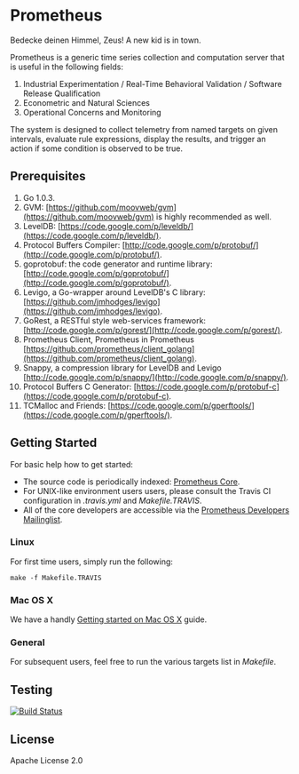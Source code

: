 # Prometheus

Bedecke deinen Himmel, Zeus!  A new kid is in town.

Prometheus is a generic time series collection and computation server that is
useful in the following fields:

1. Industrial Experimentation / Real-Time Behavioral Validation / Software Release Qualification
2. Econometric and Natural Sciences
3. Operational Concerns and Monitoring

The system is designed to collect telemetry from named targets on given
intervals, evaluate rule expressions, display the results, and trigger an
action if some condition is observed to be true.

## Prerequisites

  1. Go 1.0.3.
  2. GVM: [https://github.com/moovweb/gvm](https://github.com/moovweb/gvm) is highly recommended as well.
  3. LevelDB: [https://code.google.com/p/leveldb/](https://code.google.com/p/leveldb/).
  4. Protocol Buffers Compiler: [http://code.google.com/p/protobuf/](http://code.google.com/p/protobuf/).
  5. goprotobuf: the code generator and runtime library: [http://code.google.com/p/goprotobuf/](http://code.google.com/p/goprotobuf/).
  6. Levigo, a Go-wrapper around LevelDB's C library: [https://github.com/jmhodges/levigo](https://github.com/jmhodges/levigo).
  7. GoRest, a RESTful style web-services framework: [http://code.google.com/p/gorest/](http://code.google.com/p/gorest/).
  8. Prometheus Client, Prometheus in Prometheus [https://github.com/prometheus/client_golang](https://github.com/prometheus/client_golang).
  9. Snappy, a compression library for LevelDB and Levigo [http://code.google.com/p/snappy/](http://code.google.com/p/snappy/).
 10. Protocol Buffers C Generator: [https://code.google.com/p/protobuf-c](https://code.google.com/p/protobuf-c).
 11. TCMalloc and Friends: [https://code.google.com/p/gperftools/](https://code.google.com/p/gperftools/).

## Getting Started

For basic help how to get started:

  * The source code is periodically indexed: [Prometheus Core](http://godoc.org/github.com/prometheus/prometheus).
  * For UNIX-like environment users users, please consult the Travis CI configuration in _.travis.yml_ and _Makefile.TRAVIS_.
  * All of the core developers are accessible via the [Prometheus Developers Mailinglist](https://groups.google.com/forum/?fromgroups#!forum/prometheus-developers).

### Linux
For first time users, simply run the following:

    make -f Makefile.TRAVIS

### Mac OS X
We have a handly [Getting started on Mac OS X](documentation/guides/getting-started-osx.md) guide.


### General

For subsequent users, feel free to run the various targets list in _Makefile_.

## Testing

[![Build Status](https://travis-ci.org/prometheus/prometheus.png)](https://travis-ci.org/prometheus/prometheus)

## License

Apache License 2.0
